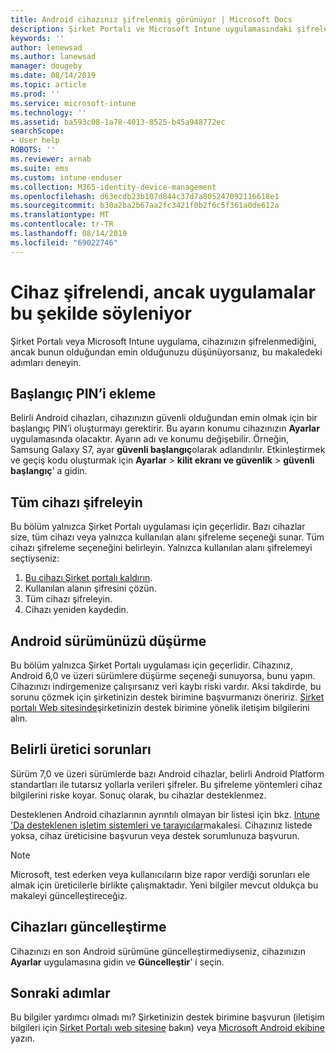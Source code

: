 ```yaml
---
title: Android cihazınız şifrelenmiş görünüyor | Microsoft Docs
description: Şirket Portalı ve Microsoft Intune uygulamasındaki şifreleme durumunu çözümleyin
keywords: ''
author: lenewsad
ms.author: lanewsad
manager: dougeby
ms.date: 08/14/2019
ms.topic: article
ms.prod: ''
ms.service: microsoft-intune
ms.technology: ''
ms.assetid: ba593c08-1a78-4013-8525-b45a948772ec
searchScope:
- User help
ROBOTS: ''
ms.reviewer: arnab
ms.suite: ems
ms.custom: intune-enduser
ms.collection: M365-identity-device-management
ms.openlocfilehash: d63ecdb23b107d844c37d7a805247092116618e1
ms.sourcegitcommit: b30a2ba2b67aa2fc3421f0b2f6c5f361a0de612a
ms.translationtype: MT
ms.contentlocale: tr-TR
ms.lasthandoff: 08/14/2019
ms.locfileid: "69022746"
---
```

# <a name="device-encrypted-but-apps-say-otherwise"></a>Cihaz şifrelendi, ancak uygulamalar bu şekilde söyleniyor

Şirket Portalı veya Microsoft Intune uygulama, cihazınızın şifrelenmediğini, ancak bunun olduğundan emin olduğunuzu düşünüyorsanız, bu makaledeki adımları deneyin.  

## <a name="add-a-startup-pin"></a>Başlangıç PIN’i ekleme

Belirli Android cihazları, cihazınızın güvenli olduğundan emin olmak için bir başlangıç PIN’i oluşturmayı gerektirir. Bu ayarın konumu cihazınızın **Ayarlar** uygulamasında olacaktır. Ayarın adı ve konumu değişebilir. Örneğin, Samsung Galaxy S7, ayar **güvenli başlangıç**olarak adlandırılır. Etkinleştirmek ve geçiş kodu oluşturmak için **Ayarlar** > **kilit ekranı ve güvenlik** > **güvenli başlangıç**' a gidin.  

## <a name="encrypt-the-entire-device"></a>Tüm cihazı şifreleyin

Bu bölüm yalnızca Şirket Portalı uygulaması için geçerlidir. Bazı cihazlar size, tüm cihazı veya yalnızca kullanılan alanı şifreleme seçeneği sunar. Tüm cihazı şifreleme seçeneğini belirleyin. Yalnızca kullanılan alanı şifrelemeyi seçtiyseniz:

1. [Bu cihazı Şirket portalı kaldırın](unenroll-your-device-from-intune-android.md).
2. Kullanılan alanın şifresini çözün.  
3. Tüm cihazı şifreleyin.  
4. Cihazı yeniden kaydedin.  

## <a name="downgrade-your-version-of-android"></a>Android sürümünüzü düşürme

Bu bölüm yalnızca Şirket Portalı uygulaması için geçerlidir. Cihazınız, Android 6,0 ve üzeri sürümlere düşürme seçeneği sunuyorsa, bunu yapın. Cihazınızı indirgemenize çalışırsanız veri kaybı riski vardır. Aksi takdirde, bu sorunu çözmek için şirketinizin destek birimine başvurmanızı öneririz. [Şirket portalı Web sitesinde](https://go.microsoft.com/fwlink/?linkid=2010980)şirketinizin destek birimine yönelik iletişim bilgilerini alın.  

## <a name="specific-manufacturer-issues"></a>Belirli üretici sorunları

Sürüm 7,0 ve üzeri sürümlerde bazı Android cihazlar, belirli Android Platform standartları ile tutarsız yollarla verileri şifreler. Bu şifreleme yöntemleri cihaz bilgilerini riske koyar. Sonuç olarak, bu cihazlar desteklenmez. 

Desteklenen Android cihazlarının ayrıntılı olmayan bir listesi için bkz. [Intune 'Da desteklenen işletim sistemleri ve tarayıcılar](https://docs.microsoft.com/intune/supported-devices-browsers#supported-samsung-knox-standard-devices)makalesi. Cihazınız listede yoksa, cihaz üreticisine başvurun veya destek sorumlunuza başvurun. 

> [!Note]
> Microsoft, test ederken veya kullanıcıların bize rapor verdiği sorunları ele almak için üreticilerle birlikte çalışmaktadır. Yeni bilgiler mevcut oldukça bu makaleyi güncelleştireceğiz. 

## <a name="update-devices"></a>Cihazları güncelleştirme   

Cihazınızı en son Android sürümüne güncelleştirmediyseniz, cihazınızın **Ayarlar** uygulamasına gidin ve **Güncelleştir**' i seçin.  

## <a name="next-steps"></a>Sonraki adımlar   
Bu bilgiler yardımcı olmadı mı? Şirketinizin destek birimine başvurun (iletişim bilgileri için [Şirket Portalı web sitesine](https://go.microsoft.com/fwlink/?linkid=2010980) bakın) veya <a href="mailto:wintunedroidfbk@microsoft.com?subject=I'm having trouble with enrolling my Android device&body=Describe the issue you're experiencing here.">Microsoft Android ekibine</a> yazın.  
